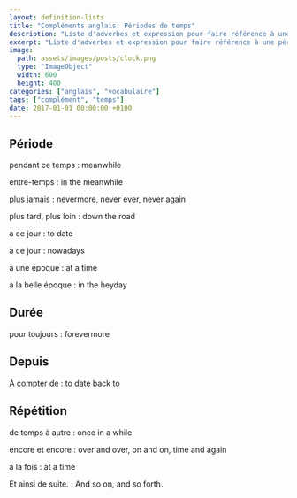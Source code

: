 ```yaml
---
layout: definition-lists
title: "Compléments anglais: Périodes de temps"
description: "Liste d'adverbes et expression pour faire référence à une période en anglais."
excerpt: "Liste d'adverbes et expression pour faire référence à une période en anglais."
image:
  path: assets/images/posts/clock.png
  type: "ImageObject"
  width: 600
  height: 400
categories: ["anglais", "vocabulaire"]
tags: ["complément", "temps"]
date: 2017-01-01 00:00:00 +0100
---
```


## Période

pendant ce temps
: meanwhile

entre-temps
: in the meanwhile

plus jamais
: nevermore, never ever, never again

plus tard, plus loin
: down the road

à ce jour
: to date

à ce jour
: nowadays

à une époque
: at a time

à la belle époque
: in the heyday


## Durée

pour toujours
: forevermore


## Depuis

À compter de
: to date back to


## Répétition

de temps à autre
: once in a while

encore et encore
: over and over, on and on, time and again

à la fois
: at a time

Et ainsi de suite.
: And so on, and so forth.
